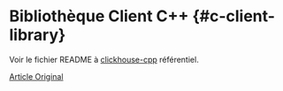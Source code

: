 # Bibliothèque Client C++  {#c-client-library}

Voir le fichier README à [clickhouse-cpp](https://github.com/ClickHouse/clickhouse-cpp) référentiel.

[Article Original](https://clickhouse.tech/docs/en/interfaces/cpp/) <!--hide-->
